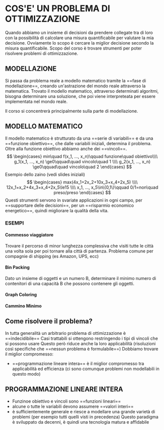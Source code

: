 # COS'E' UN PROBLEMA DI OTTIMIZZAZIONE
Quando abbiamo un insieme di decisioni da prendere collegate tra di loro con la possibilità di calcolare una misura quantificabile per valutare la mia decisione.
Ovviamente lo scopo è cercare la miglior decisione secondo la misura quantificabile.
Scopo del corso è trovare strumenti per poter risolvere problemi di ottimizzazione.

## MODELLAZIONE
Si passa da problema reale a modello matematico tramite la ==fase di modellazione==, creando un'astrazione del mondo reale attraverso la matematica.
Trovato il modello matematico, attraverso determinati algoritmi, bisogna determinare una soluzione, che poi viene interpreteata per essere implementata nel mondo reale.

Il corso si concentrerà principalmente sulla parte di modellazione.

## MODELLO MATEMATICO
Il modello matematico è strutturato da una ==serie di variabili== e da una ==funzione obiettivo==, che dalle variabili iniziali, determina il problema.
Oltre alla funzione obiettivo abbiamo anche dei ==vincoli==.
$$
\begin{cases}
min\quad f(x_1, ..., x_n)\qquad funzione\quad obiettivo\\\\
g_1(x_1, ..., x_n) \ge0\qquad\quad vincolo\quad 1 \\\\
g_2(x_1, ..., x_n) \ge0\qquad\quad vincolo\quad 2
\end{cases}
$$
Esempio dello zaino (vedi slides iniziali)
$$
\begin{cases}
max(4x_1+2x_2+10x_3+x_4+2x_5) \\\\
12x_1+x_2+4x_3+x_4+2x_5\le15 \\\\
x_1, ..., x_5\in\{0,1\}\qquad 0/1=non\quad preso/preso
\end{cases}
$$
Questi strumenti servono in svariate applicazioni in ogni campo, per ==supportare delle decisioni==, per un ==risparmio economico energetico==, quindi migliorare la qualità della vita.

### ESEMPI
#### Commesso viaggiatore
Trovare il percorso di minor lunghezza complessiva che visiti tutte le città una volta sola per poi tornare alla città di partenza.
Problema comune per compagnie di shipping (es Amazon, UPS, ecc)
#### Bin Packing
Dato un insieme di oggetti e un numero B, determinare il minimo numero di contenitori di una capacità B che possono contenere gli oggetti.
#### Graph Coloring
#### Cammino Minimo

## Come risolvere il problema?
In tutta generalità un arbitrario problema di ottimizzazione è ==indecidibile==
Casi trattabili si ottengono restringendo i tipi di vincoli che si possono usare
Questo però riduce anche la loro applicabilità (risoluzioni così specifiche che ==nessun problema è formulabile==)
Dobbiamo trovare il miglior compromesso:
- ==programmazione lineare intera== è il miglior compromesso tra applicabilità ed efficienza (ci sono comunque problemi non modellabili in questo modo)

## PROGRAMMAZIONE LINEARE INTERA
- Funzinoe obiettivo e vincoli sono ==funzioni lineari==
- alcune o tutte le variabili devono assumere ==valori interi==
- è sufficientemente generale e riesce a modellare una grande varietà di problemi (per esempio tutti quelli visti in precedenza)
Questo paradigma è sviluppato da decenni, è quindi una tecnologia matura e affidabile